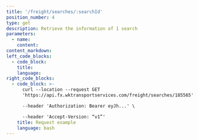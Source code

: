 ```yaml
---
title: '/freight/searches/:searchId'
position_number: 4
type: get
description: Retrieve the information of 1 search
parameters:
  - name:
    content:
content_markdown:
left_code_blocks:
  - code_block:
    title:
    language:
right_code_blocks:
  - code_block: >-
      curl --location --request GET
      'https://api.fx.wktransportservices.com/freight/searches/185565' \

      --header 'Authorization: Bearer eyJh...' \

      --header 'Accept-Version: “v1”' 
    title: Request example
    language: bash
---
```

